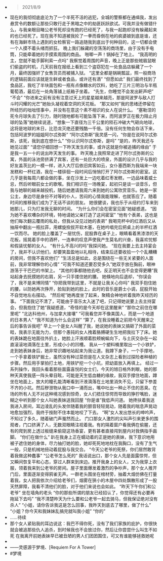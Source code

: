- > 2021/8/9
- 现在的我彻彻底底沦为了一个半死不活的逃犯，全城的警察都在通缉我，发出悬赏令的数额让那些只敢行走于黑暗之中的劫匪跃跃欲试。可我并没有做错什么，与我亲眼目睹公老爷死却没有跑的已经死了，与我一起跑却没有躲藏起来的也已经死了。现在我不知道被我抡了一拳而昏倒在地的疯婆娘到底是谁，还有在海鲜市场上遇到的女检察官一路追随我到底出于何种目的，这一切都会使一个人摸不着头绪而抓狂。
  晚上我们躲藏的空荡荡的商场里，由于没有手电筒，只能牵着她的手摸索周围的商品。
  啪唧一声！锅掉在了地上。
  “我高明的主，您就不能手脚利索一点吗”
  我察觉着周围的声音，晚上正是那些贼眉鼠眼们偷盗的时机，几天前我在报纸上看到三个盗窃犯在一处食品店躲藏了一个月，最终因强奸了女售货员而被捕入狱。
  “这里全都是锅碗瓢盆，照一般商场的逻辑前面应该就是生鲜或者食品，或许还有酒”
  “但愿如此”
  我们最终找到了食品区，我吃了半块面包和一瓶有点像糖水的饮料，她吃了三片三明治与半瓶葡萄酒，最后在一处角落铺上纸箱子坐着。
  “先生，你睡觉不会发出鼾声吧”
  “不会”
  “你进来之前有没有注意过天上的星星越来越亮，那是阿波罗与敌人打斗时闪耀的光芒”她抬头凝视着空洞的天花板。
  “那又如何”我的思绪还停留在所经历的咄咄怪事中，并没有在意这个素不相识的女人在说什么。
  “塞勒涅的死令月球失去了引力，随时随地都有可能坠落下来，而阿波罗正在极力阻止月球的坠落”她继续说道，“想象一下直径为三千公里的陨石冲破大气砸向地球，这将是地球的末日，比恐龙灭绝还要残酷一千倍。没有任何生物会存活下来，包括阿波罗的姐姐阿尔忒弥斯”
  “阿尔忒弥斯”我灵感一闪，“你是在说阿尔忒弥斯，该死，我到底在想什么”
  “你认识阿尔忒弥斯，是吗”
  “是的，昨天我还与她见过面”
  “请您仔细回想一下昨天发生的事，或许这就是你被追捕的缘由”
  于是我一五一十的说出昨天发生的事。
  昨天晚上我照常走进了阿尔忒弥斯的公寓，外面的泳池旁挤满了宾客，还有一处巨大的喷泉，外面的设计几乎与我的好友盖茨比的一模一样，进入大厅后依旧宾客如云，女仆塞西斯为我端来一块发糕和一杯红酒，我在一楼徘徊一段时间后悄悄打开了阿尔忒弥斯的密室。这几乎是我每周六都会做的事，坐在沙发上一边吃着红枣发糕，一边品味着威士忌，然后听眼前女士的歌喉。我们相识在一场晚宴，起初只是谈一谈音乐，但我与她聊的越来越投机，随后她邀请我周六来到她的公寓欣赏音乐。她是一家公主，身边尽是身份不对等的仆人，苦闷的心情我能理解，也就答应了。随着时间的推移我们成为了无话不谈的朋友。
  她很健谈，我也乐于从纽约打车来到她那儿，只为打发我无聊的时间。
  “为什么你们会在密室见面”她疑惑道。
  “因为她不喜欢嘈杂的环境，特地请她父亲打造了这间密室”
  “他有个表弟，这也是他们每次翻云覆雨的私处，但我从没见过她的表弟”
  我喝完杯中的红酒后又从抽屉中翻出一瓶拉菲，用螺旋拴拔开软木塞，在她吟唱完后把桌上的半杯红酒一饮而尽。
  她的脸上覆盖了一层忧伤，屁股靠在桌子上，眼睛看着黑漆漆的天花板，摇晃着手中的酒杯，一连串的叹息声使我产生莫名的兴奋，我喜欢忧郁和假装忧郁的女人。
  “有什么不高兴的吗”我探问她。
  “现在我要上去主持宴会了，我并不认识他们，却要笑盈盈地以礼相待，结束后还要收拾一个个乱糟糟的房间，但我不喜欢他们”
  “生活总是如此，总是围绕在一些无关紧要的人面前，我非常理解你的心情”
  “可我不知道还要忍受多久”她双手放在胸前，眼神游荡于干巴巴的书架上。
  “其他的事都随他去吧，反正明天也不会变得更糟”我站起身去抚摸她的右肩，另一只手搂住她的腰。
  她倏地向后退却，“你误会了，我不是来博同情”
  “你把我带到这里，不就是让我关心你吗”
  我双手抱住她的腰，以防她再次挣开，脸贴到她的脸上，此时的音乐是爵士小调，屁股开始不自觉地左右摆动。
  “然后呢”她再度坐了起来，聚精会神地听着我昨天经历的事。
  “下面我记不清了，可能由于音乐太入迷了吧，只记得她说要上去主持宴会，但我抱住了她”我疑惑道，“奇怪的是今天却在这里醒来”
  “那你之前住在哪里呢”
  “北达科他州，与加拿大接壤”
  “可我看您并不像美国人，而是一个地道的日本男人”
  “我不知道为什么会这样”
  “算了，在我没睡着之前把今天醒来之后的事告诉我吧”
  早上一个是女人叫醒了我，她说她的表妹又搞砸了外面的菜畦，我表示无能为力，但那个愚钝的女人拽着胳膊硬生生地把我拉下了床。她的表妹跪在地面往外扒土，她脸上汗液顺着脸颊蜿蜒向下，与土灰交杂在一起直滚滚地滴落在土里，形成小小的凹槽。
  我从一个塑料桶里取出一个小铁铲，走到她表妹身后，她非常识趣地站起来为我让道。我蹲下身子，一个手撑地，一个手拿着铁铲掘土，虽然没有种过菜但是在人文杂志上看到过探险者种植的步骤。然后用手掌拍打土地，用铁铲挖一个小坑，把幼苗放入再填上。
  经过一系列操作，我回头看着那些面露喜悦的女士们，今天的旭日格外刺眼，她的那种天真使我感一阵头晕目眩，可能是天生低血糖的缘故，我双手撑住地面，蹲坐在地面上，放大的瞳孔能清晰看到汗液滴落在土地里消失不见，只留下参差不齐的小坑。然后秽泄物从我口中一涌而出，嘴中吐出一种止不住的恶臭。在场的所有人无不对这种境况感到惊奇，女人们捂住惊愕而导致的狰狞嘴脸，迷糊之中听到那个女人叫她表妹送我回屋
  “你是谁”我低声问道。
  她搀扶着我送我进入房间，耳边凌乱的头发伴随着我的颤音轻轻晃动，随着我的喘息声晃动地愈加强烈，我终于按耐不住本能地咬了下去。
  “啊”女人发出悠长的呻吟声，不知过了多久，随着破门声戛然而止。
  门口那女人激烈的尖叫声引来更多的围观者，门口挤满了人，无数双眼睛注视着我。有的隔着窗户看我俩在偷腥，还有的爬到房上透过板缝来偷窥这场香宴，更有甚者直接闯到屋内对我俩指手画脚。
  “你们在做什么”
  趴在我身上正在蠕动着的正是她的表妹，我下意识地用被子遮住她的身体，尽力抽打她的脸，她却死死地地枕在我胸口，没有了生气一般，只是机械地扭动着屁股与我交合。
  “今天公老爷的死祭，你们居然敢背着我做这种蠢事”
  “公老爷怎么死的”
  我话说出口，那个女人先是面露惊愕，但又瞬间恢复平和心态，穿过人群来到床边。推开我身上的女人，又为我穿上衣服，领着我来到公老爷的房间。屋子里面爆发着激烈的争吵声，那个女人推开门后，里面逐渐变得鸦雀无声。一群老头围坐在棺材旁，抽着大烟仿佛在打量着我，女人把我依次介绍给老爷们，烟雾在狭小的木屋中四处飘散形成了一股天然屏障，我看不清他们的脸，对于他们来说也会如此。
  “昨天下午你们和公老爷”
  坐在墙角的老头
  “你的那些所谓的朋友已经招认了，你觉得还有必要再拖延下去吗”
  “我不清楚昨天为什么要和公老爷一起去骑马，但我保证绝对没有杀人”
  “小姐，请你告诉我这是怎么回事，我昨天到底去了哪里，做了什么”
  “小姐？你今天和我妹妹乱搞完就叫我小姐”
  “你的”
- ……待续
- 那个女人紧贴我的耳边说这：我巴不得你死，没有了我们家族的庇护，你很快就会被追那些仇人追杀，到时候我也不会放过你，然后让你尝尝什么叫生不如死
  在我离开前她表妹早已被丑陋的男人们团团围住，可又有谁能够拯救她呢
-
- ——灵感源于梦境、[Requiem For A Tower]
- #梦境